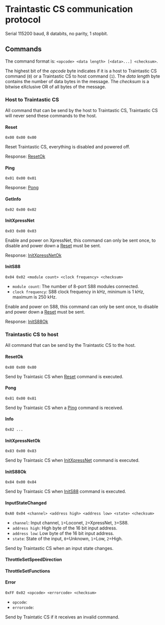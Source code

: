 # Traintastic CS communication protocol

Serial 115200 baud, 8 databits, no parity, 1 stopbit.


## Commands

The command format is: `<opcode> <data length> [<data>...] <checksum>`.

The highest bit of the *opcode* byte indicates if it is a host to Traintastic CS command (`0`) or a Traintastic CS to host command (`1`). The *data length* byte contains the number of data bytes in the message. The *checksum* is a bitwise eXclusive OR of all bytes of the message.


### Host to Traintastic CS

All command that can be send by the host to Traintastic CS, Traintastic CS will never send these commands to the host.

#### Reset

`0x00 0x00 0x00`

Reset Traintastic CS, everything is disabled and powered off.

Response: [ResetOk](#resetok)


#### Ping

`0x01 0x00 0x01`

Response: [Pong](#pong)


#### GetInfo

`0x02 0x00 0x02`


#### InitXpressNet

`0x03 0x00 0x03`

Enable and power on XpressNet, this command can only be sent once, to disable and power down a [Reset](#reset) must be sent.

Response: [InitXpressNetOk](#initxpressnetok)


#### InitS88

`0x04 0x02 <module count> <clock frequency> <checksum>`

- `module count`: The number of 8-port S88 modules connected.
- `clock frequency`: S88 clock frequency in kHz, minimum is 1 kHz, maximum is 250 kHz.

Enable and power on S88, this command can only be sent once, to disable and power down a [Reset](#reset) must be sent.

Response: [InitS88Ok](inits88ok)


### Traintastic CS to host

All command that can be send by the Traintastic CS to the host.


#### ResetOk

`0x80 0x00 0x80`

Send by Traintasic CS when [Reset](#reset) command is executed.


#### Pong

`0x81 0x00 0x81`

Send by Traintasic CS when a [Ping](#ping) command is received.


#### Info

`0x82 ...`


#### InitXpressNetOk

`0x83 0x00 0x83`

Send by Traintasic CS when [InitXpressNet](#initxpressnet) command is executed.


#### InitS88Ok

`0x84 0x00 0x84`

Send by Traintasic CS when [InitS88](#inits88) command is executed.


#### InputStateChanged

`0xA0 0x04 <channel> <address high> <address low> <state> <checksum>`

- `channel`: Input channel, `1`=Loconet, `2`=XpressNet, `3`=S88.
- `address high`: High byte of the 16 bit input address.
- `address low`: Low byte of the 16 bit input address.
- `state`: State of the input, `0`=Unknown, `1`=Low, `2`=High.

Send by Traintastic CS when an input state changes.


#### ThrottleSetSpeedDirection


#### ThrottleSetFunctions


#### Error

`0xFF 0x02 <opcode> <errorcode> <checksum>`

- `opcode`:
- `errorcode`:

Send by Traintatic CS if it receives an invalid command.
